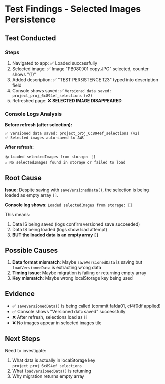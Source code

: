 # Test Findings - Selected Images Persistence

## Test Conducted

### Steps

1. Navigated to app: ✅ Loaded successfully
2. Selected image: ✅ Image "PB080001 copy.JPG" selected, counter shows "(1)"
3. Added description: ✅ "TEST PERSISTENCE 123" typed into description field
4. Console shows saved: ✅ `Versioned data saved: project_proj_6c894ef_selections (v2)`
5. Refreshed page: ❌ **SELECTED IMAGE DISAPPEARED**

### Console Logs Analysis

**Before refresh (after selection):**

```
✅ Versioned data saved: project_proj_6c894ef_selections (v2)
✅ Selected images auto-saved to AWS
```

**After refresh:**

```
📥 Loaded selectedImages from storage: []
⚠️ No selectedImages found in storage or failed to load
```

## Root Cause

**Issue**: Despite saving with `saveVersionedData()`, the selection is being loaded as empty array `[]`.

**Console log shows**: `Loaded selectedImages from storage: []`

This means:

1. Data IS being saved (logs confirm versioned save succeeded)
2. Data IS being loaded (logs show load attempt)
3. **BUT the loaded data is an empty array `[]`**

## Possible Causes

1. **Data format mismatch**: Maybe `saveVersionedData` is saving but `loadVersionedData` is extracting wrong data
2. **Timing issue**: Maybe migration is failing or returning empty array
3. **Key mismatch**: Maybe wrong localStorage key being used

## Evidence

- ✅ `saveVersionedData()` is being called (commit fafda01, cf4f0df applied)
- ✅ Console shows "Versioned data saved" successfully
- ❌ After refresh, selections load as `[]`
- ❌ No images appear in selected images tile

## Next Steps

Need to investigate:

1. What data is actually in localStorage key `project_proj_6c894ef_selections`
2. What `loadVersionedData()` is returning
3. Why migration returns empty array
